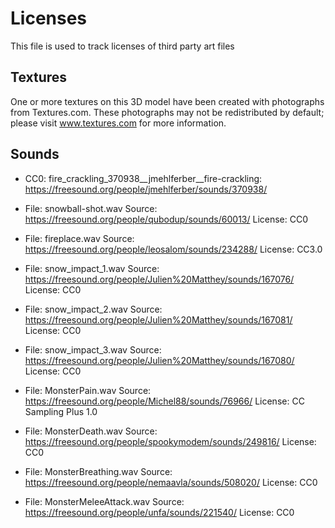 # Licenses

This file is used to track licenses of third party art files

## Textures

One or more textures on this 3D model have been created with photographs from Textures.com. These photographs may not be redistributed by default; please visit www.textures.com for more information.

## Sounds

+ CC0: fire_crackling_370938__jmehlferber__fire-crackling: https://freesound.org/people/jmehlferber/sounds/370938/

+ File: snowball-shot.wav Source: https://freesound.org/people/qubodup/sounds/60013/ License: CC0

+ File: fireplace.wav Source: https://freesound.org/people/leosalom/sounds/234288/ License: CC3.0

+ File: snow_impact_1.wav Source: https://freesound.org/people/Julien%20Matthey/sounds/167076/ License: CC0

+ File: snow_impact_2.wav Source: https://freesound.org/people/Julien%20Matthey/sounds/167081/ License: CC0

+ File: snow_impact_3.wav Source: https://freesound.org/people/Julien%20Matthey/sounds/167080/ License: CC0

+ File: MonsterPain.wav Source: https://freesound.org/people/Michel88/sounds/76966/ License: CC Sampling Plus 1.0

+ File: MonsterDeath.wav Source: https://freesound.org/people/spookymodem/sounds/249816/ License: CC0

+ File: MonsterBreathing.wav Source: https://freesound.org/people/nemaavla/sounds/508020/ License: CC0

+ File: MonsterMeleeAttack.wav Source: https://freesound.org/people/unfa/sounds/221540/ License: CC0